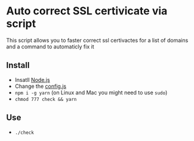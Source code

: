 # Auto correct SSL certivicate via script
This script allows you to faster correct ssl certivactes for a list of domains and a command to automaticly fix it

## Install
- Insatll [Node.js](https://nodejs.org/en/)
- Change the [config.js](./config.js)
- `npm i -g yarn` (on Linux and Mac you might need to use `sudo`)
- `chmod 777 check && yarn`

## Use
- `./check`